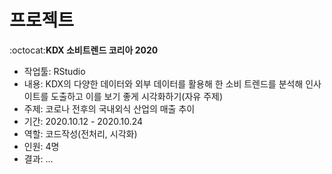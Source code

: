 # 프로젝트

:octocat:**KDX 소비트렌드 코리아 2020**
- 작업툴: RStudio
- 내용: KDX의 다양한 데이터와 외부 데이터를 활용해 한 소비 트렌드를 분석해 인사이트를 도출하고 이를 보기 좋게 시각화하기(자유 주제)
- 주제: 코로나 전후의 국내외식 산업의 매출 추이
- 기간: 2020.10.12 - 2020.10.24
- 역할: 코드작성(전처리, 시각화)
- 인원: 4명
- 결과: ...
